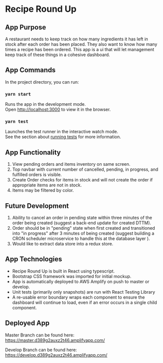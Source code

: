 # Recipe Round Up

## App Purpose

A restaurant needs to keep track on how many ingredients it has left in stock after each order has been placed. They also want to know how many times a recipe has been ordered. This app is a ui that will let management keep track of these things in a cohesive dashboard.

## App Commands

In the project directory, you can run:

### `yarn start`

Runs the app in the development mode.<br />
Open [http://localhost:3000](http://localhost:3000) to view it in the browser.

### `yarn test`

Launches the test runner in the interactive watch mode.<br />
See the section about [running tests](https://facebook.github.io/create-react-app/docs/running-tests) for more information.

## App Functionality

1. View pending orders and items inventory on same screen. 
2. Top navbar with current number of cancelled, pending, in progress, and fulfilled orders is visible.
3. Create Order checks for items in stock and will not create the order if appropriate items are not in stock.
4. Items may be filtered by color. 

## Future Development

1. Ability to cancel an order in pending state within three minutes of the order being created (suggest a back-end update for created DTTM).
2. Order should be in "pending" state when first created and transitioned into "in progress" after 3 minutes of being created (suggest building a CRON scheduler microservice to handle this at the database layer ).
3. Would like to extract data store into a redux store. 

## App Technologies

* Recipe Round Up is built in React using typescript. 
* Bootstrap CSS framework was imported for initial mockup. 
* App is automatically deployed to AWS Amplify on push to master or develop.
* Unit tests (primarily only snapshots) are run with React Testing Library
* A re-usable error boundary wraps each component to ensure the dashboard will continue to load, even if an error occurs in a single child component.

## Deployed App

Master Branch can be found here: https://master.d389g2auxz2t46.amplifyapp.com/

Develop Branch can be found here: https://develop.d389g2auxz2t46.amplifyapp.com/
 